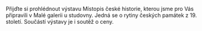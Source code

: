 
Přijďte si prohlédnout výstavu Místopis české historie, kterou jsme pro Vás
připravili v Malé galerii u studovny. Jedná se o rytiny českých památek z 19.
století. Součástí výstavy je i soutěž o ceny.
